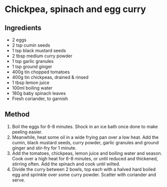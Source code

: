 # Chickpea, spinach and egg curry

## Ingredients

* 2 eggs
* 2 tsp cumin seeds
* 1 tsp black mustard seeds
* 2 tbsp medium curry powder
* 1 tsp garlic granules
* 1 tsp ground ginger
* 400g tin chopped tomatoes
* 400g tin chickpeas, drained & rinsed
* 1 tbsp lemon juice
* 100ml boiling water
* 180g baby spinach leaves
* Fresh coriander, to garnish

## Method

1. Boil the eggs for 6-8 minutes. Shock in an ice bath once done to make peeling easier.
2. Meanwhile, heat some oil in a wide frying pan over a low heat. Add the cumin, black mustard seeds, curry powder, garlic granules and ground ginger and stir-fry for 1 minute.
3. Add the tomatoes, chickpeas, lemon juice and boiling water and season. Cook over a high heat for 6-8 minutes, or until reduced and thickened, stirring often. Add the spinach and cook until wilted.
4. Divide the curry between 2 bowls, top each with a halved hard boiled egg and sprinkle over some curry powder. Scatter with coriander and serve.
